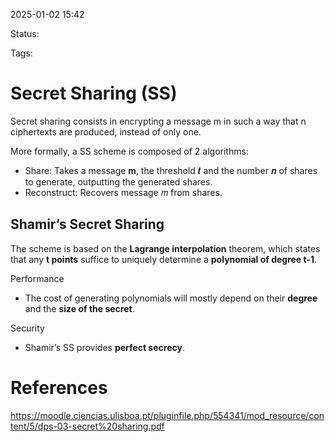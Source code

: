 2025-01-02 15:42

Status: 

Tags: 

# Secret Sharing (SS)

Secret sharing consists in encrypting a message m in such a way that n ciphertexts are produced, instead of only one.

More formally, a SS scheme is composed of 2 algorithms:
- Share: Takes a message 𝐦, the threshold 𝒕 and the number 𝒏 of shares to generate, outputting the generated shares.
- Reconstruct: Recovers message 𝑚 from shares.

## Shamir’s Secret Sharing
The scheme is based on the **Lagrange interpolation** theorem, which states that any **t points** suffice to uniquely determine a **polynomial of degree t-1**.

Performance
- The cost of generating polynomials will mostly depend on their **degree** and the **size of the secret**.

Security
- Shamir’s SS provides **perfect secrecy**.

# References

https://moodle.ciencias.ulisboa.pt/pluginfile.php/554341/mod_resource/content/5/dps-03-secret%20sharing.pdf